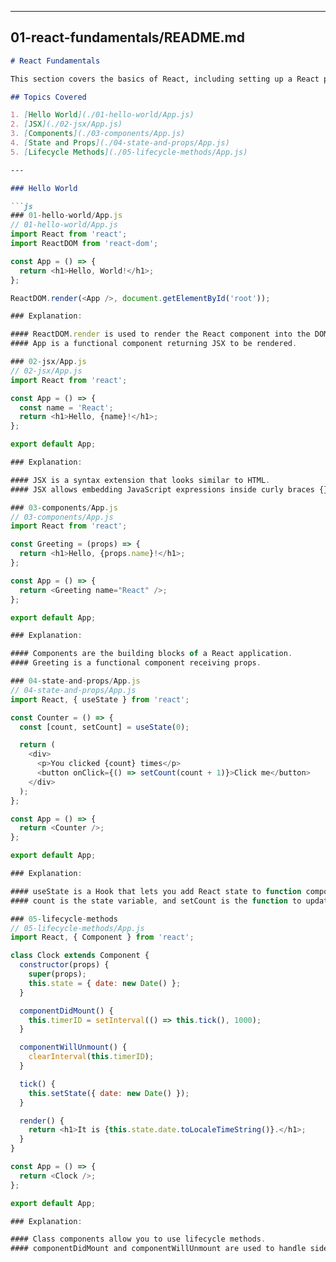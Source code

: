 
---

## 01-react-fundamentals/README.md

```markdown
# React Fundamentals

This section covers the basics of React, including setting up a React project, understanding JSX, and working with components, state, and props.

## Topics Covered

1. [Hello World](./01-hello-world/App.js)
2. [JSX](./02-jsx/App.js)
3. [Components](./03-components/App.js)
4. [State and Props](./04-state-and-props/App.js)
5. [Lifecycle Methods](./05-lifecycle-methods/App.js)

---

### Hello World

```js
### 01-hello-world/App.js
// 01-hello-world/App.js
import React from 'react';
import ReactDOM from 'react-dom';

const App = () => {
  return <h1>Hello, World!</h1>;
};

ReactDOM.render(<App />, document.getElementById('root'));

### Explanation:

#### ReactDOM.render is used to render the React component into the DOM.
#### App is a functional component returning JSX to be rendered.

### 02-jsx/App.js
// 02-jsx/App.js
import React from 'react';

const App = () => {
  const name = 'React';
  return <h1>Hello, {name}!</h1>;
};

export default App;

### Explanation:

#### JSX is a syntax extension that looks similar to HTML.
#### JSX allows embedding JavaScript expressions inside curly braces {}.

### 03-components/App.js
// 03-components/App.js
import React from 'react';

const Greeting = (props) => {
  return <h1>Hello, {props.name}!</h1>;
};

const App = () => {
  return <Greeting name="React" />;
};

export default App;

### Explanation:

#### Components are the building blocks of a React application.
#### Greeting is a functional component receiving props.

### 04-state-and-props/App.js
// 04-state-and-props/App.js
import React, { useState } from 'react';

const Counter = () => {
  const [count, setCount] = useState(0);

  return (
    <div>
      <p>You clicked {count} times</p>
      <button onClick={() => setCount(count + 1)}>Click me</button>
    </div>
  );
};

const App = () => {
  return <Counter />;
};

export default App;

### Explanation:

#### useState is a Hook that lets you add React state to function components.
#### count is the state variable, and setCount is the function to update it.

### 05-lifecycle-methods
// 05-lifecycle-methods/App.js
import React, { Component } from 'react';

class Clock extends Component {
  constructor(props) {
    super(props);
    this.state = { date: new Date() };
  }

  componentDidMount() {
    this.timerID = setInterval(() => this.tick(), 1000);
  }

  componentWillUnmount() {
    clearInterval(this.timerID);
  }

  tick() {
    this.setState({ date: new Date() });
  }

  render() {
    return <h1>It is {this.state.date.toLocaleTimeString()}.</h1>;
  }
}

const App = () => {
  return <Clock />;
};

export default App;

### Explanation:

#### Class components allow you to use lifecycle methods.
#### componentDidMount and componentWillUnmount are used to handle side effects such as setting up and clearing intervals.
